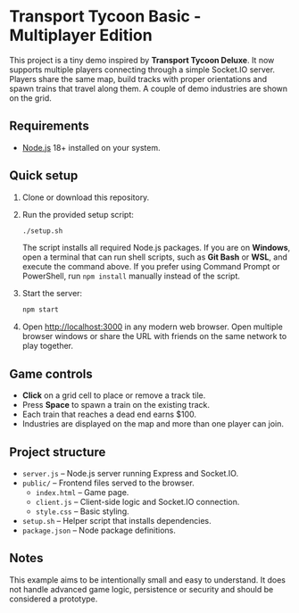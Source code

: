 # Transport Tycoon Basic - Multiplayer Edition

This project is a tiny demo inspired by **Transport Tycoon Deluxe**. It now
supports multiple players connecting through a simple Socket.IO server. Players
share the same map, build tracks with proper orientations and spawn trains that
travel along them. A couple of demo industries are shown on the grid.

## Requirements

- [Node.js](https://nodejs.org/) 18+ installed on your system.

## Quick setup

1. Clone or download this repository.
2. Run the provided setup script:

   ```bash
   ./setup.sh
   ```

   The script installs all required Node.js packages.
   If you are on **Windows**, open a terminal that can run shell scripts, such
   as **Git Bash** or **WSL**, and execute the command above. If you prefer using
   Command Prompt or PowerShell, run `npm install` manually instead of the
   script.
3. Start the server:

   ```bash
   npm start
   ```

4. Open <http://localhost:3000> in any modern web browser. Open multiple
   browser windows or share the URL with friends on the same network to play
together.

## Game controls

- **Click** on a grid cell to place or remove a track tile.
- Press **Space** to spawn a train on the existing track.
- Each train that reaches a dead end earns $100.
- Industries are displayed on the map and more than one player can join.

## Project structure

- `server.js` – Node.js server running Express and Socket.IO.
- `public/` – Frontend files served to the browser.
  - `index.html` – Game page.
  - `client.js` – Client-side logic and Socket.IO connection.
  - `style.css` – Basic styling.
- `setup.sh` – Helper script that installs dependencies.
- `package.json` – Node package definitions.

## Notes

This example aims to be intentionally small and easy to understand.
It does not handle advanced game logic, persistence or security and should be
considered a prototype.
